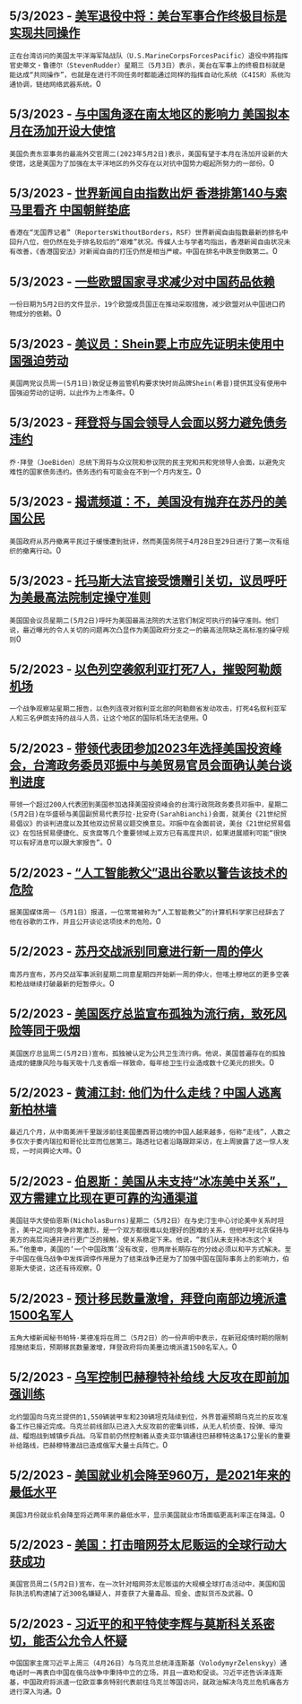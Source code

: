 
  ## 5/3/2023 - [美军退役中将：美台军事合作终极目标是实现共同操作](https://www.voachinese.com/a/us-taiwan-military-ultimate-goal-interoperability-20230503/7076439.html)
 ```正在台湾访问的美国太平洋海军陆战队（U.S.MarineCorpsForcesPacific）退役中將指挥官史蒂文‧鲁德尔（StevenRudder）星期三（5月3日）表示，美台在军事上的终极目标就是能达成“共同操作”，也就是在进行不同任务时都能通过同样的指挥自动化系统（C4ISR）系统沟通协调，链结网络武器系统。```0
  ## 5/3/2023 - [与中国角逐在南太地区的影响力 美国拟本月在汤加开设大使馆](https://www.voachinese.com/a/us-to-open-embassy-in-tonga-this-month-20230503/7076428.html)
 ```美国负责东亚事务的最高外交官周二(2023年5月2日)表示，美国有望于本月在汤加开设新的大使馆，这是美国为了加强在太平洋地区的外交存在以对抗中国势力崛起所努力的一部份。```0
  ## 5/3/2023 - [世界新闻自由指数出炉 香港排第140与索马里看齐 中国朝鲜垫底](https://www.voachinese.com/a/world-press-freedom-index-hong-kong-china-20230503/7076397.html)
 ```香港在“无国界记者”（ReportersWithoutBorders，RSF）世界新闻自由指数最新的排名中回升八位，但仍然在处于排名较后的“艰难”状况。传媒人士与学者均指出，香港新闻自由状况未有改善，《香港国安法》对新闻自由的打压仍然是相当严峻。中国在排名中跌至倒数第二。```0
  ## 5/3/2023 - [一些欧盟国家寻求减少对中国药品依赖](https://www.voachinese.com/a/group-of-eu-states-seeks-to-reduce-dependency-on-china-for-pharmaceuticals-20230502/7075955.html)
 ```一份日期为5月2日的文件显示，19个欧盟成员国正在推动采取措施，减少欧盟对从中国进口药物成分的依赖。```0
  ## 5/3/2023 - [美议员：Shein要上市应先证明未使用中国强迫劳动](https://www.voachinese.com/a/us-lawmakers-urge-scrutiny-of-fashion-firm-shein-over-forced-labor-reports-20230502/7076290.html)
 ```美国两党议员周一(5月1日)敦促证券监管机构要求快时尚品牌Shein(希音)提供其没有使用中国强迫劳动的证明，以此作为上市条件。```0
  ## 5/3/2023 - [拜登将与国会领导人会面以努力避免债务违约](https://www.voachinese.com/a/biden-to-meet-with-congressional-leaders-in-effort-to-avoid-default-20230502/7076303.html)
 ```乔·拜登（JoeBiden）总统下周将与众议院和参议院的民主党和共和党领导人会面，以避免灾难性的国家债务违约。债务违约有可能会在不到一个月内发生。```0
  ## 5/3/2023 - [揭谎频道：不，美国没有抛弃在苏丹的美国公民](https://www.voachinese.com/a/fact-check-us-did-not-abondon-us-citizen-in-sudan/7075951.html)
 ```美国政府从苏丹撤离平民过于缓慢遭到批评，然而美国务院于4月28日至29日进行了第一次有组织的撤离行动。```0
  ## 5/3/2023 - [托马斯大法官接受馈赠引关切，议员呼吁为美最高法院制定操守准则](https://www.voachinese.com/a/thomas-ethics-concerns-renew-questions-about-supreme-court-accountability-20230502/7075939.html)
 ```美国国会议员星期二(5月2日)呼吁为美国最高法院的大法官们制定可执行的操守准则。他们说，最近曝光的令人关切的问题再次凸显作为美国政府分支之一的最高法院缺乏高标准的操守规则```0
  ## 5/2/2023 - [以色列空袭叙利亚打死7人，摧毁阿勒颇机场](https://www.voachinese.com/a/israel-strike-kills-7-in-syria-20230502/7075936.html)
 ```一个战争观察站星期二报告，以色列连夜对叙利亚北部的阿勒颇省发动攻击，打死4名叙利亚军人和三名伊朗支持的战斗人员，让这个地区的国际机场无法使用。```0
  ## 5/2/2023 - [带领代表团参加2023年选择美国投资峰会，台湾政务委员邓振中与美贸易官员会面确认美台谈判进度](https://www.voachinese.com/a/taiwan-trade-negotiator-meets-with-ustr-official-while-leading-large-delegation-to-attend-selectusa-investment-summit-20230502/7075914.html)
 ```带领一个超过200人代表团到美国参加选择美国投资峰会的台湾行政院政务委员邓振中，星期二(5月2日)在华盛顿与美国副贸易代表莎拉·比安奇(SarahBianchi)会面，就美台《21世纪贸易倡议》的谈判进度以及其他双边贸易议题交换意见。邓振中在会面前说，美台《21世纪贸易倡议》在包括贸易便捷化、反贪腐等几个重要领域上双方已有高度共识，如果进展顺利可能“很快可以有好消息可以跟大家报告”。```0
  ## 5/2/2023 - [“人工智能教父”退出谷歌以警告该技术的危险](https://www.voachinese.com/a/godfather-of-ai-quits-google-to-warn-of-the-technology-s-dangers-20230502/7075899.html)
 ```据美国媒体周一（5月1日）报道，一位常常被称为“人工智能教父”的计算机科学家已经辞去了他在谷歌的工作，并且公开谈论这项技术的危险。```0
  ## 5/2/2023 - [苏丹交战派别同意进行新一周的停火](https://www.voachinese.com/a/new-ceasefire-announced-in-sudan-20230502/7075839.html)
 ```南苏丹宣布，苏丹交战军事派别星期二同意星期四开始新一周的停火，但喀土穆地区的更多空袭和枪战继续打破最新的短暂停火。```0
  ## 5/2/2023 - [美国医疗总监宣布孤独为流行病，致死风险等同于吸烟](https://www.voachinese.com/a/loneliness-poses-risks-as-deadly-as-smoking-surgeon-general-20230502/7075852.html)
 ```美国医疗总监周二(5月2日)宣布，孤独被认定为公共卫生流行病。他说，美国普遍存在的孤独造成的健康风险与每天吸十几支香烟一样致命，每年给卫生行业造成数十亿美元的损失。```0
  ## 5/2/2023 - [黄浦江封: 他们为什么走线？中国人逃离新柏林墙](https://www.voachinese.com/a/chinese-flee-the-new-berlin-wall-20230502/7075868.html)
 ```最近几个月，从中南美洲千里跋涉前往美国墨西哥边境的中国人越来越多，俗称“走线”，人数之多仅次于委内瑞拉和哥伦比亚而位居第三。路透社记者沿路跟踪采访，在上周披露了这一惊人发现，一时间舆论大哗。```0
  ## 5/2/2023 - [伯恩斯：美国从未支持“冰冻美中关系”，双方需建立比现在更可靠的沟通渠道](https://www.voachinese.com/a/us-china-relations-russia-taiwan-20230502/7075715.html)
 ```美国驻华大使伯恩斯(NicholasBurns)星期二（5月2日）在与史汀生中心讨论美中关系时坦言，美中之间的竞争非常激烈，是一个双方都很难以处理好的困难的关系，但他呼吁北京保持与美方的高层沟通并进行更广泛的接触，使关系稳定下来。他说，“我们从未支持冰冻这个关系。”他重申，美国的‘一个中国政策’没有改变，但两岸长期存在的分歧必须以和平方式解决。至于中国在俄乌战争中发挥调停作用是为了结束战争还是为了加强中国在国际事务上的影响力，伯恩斯大使说，这还有待观察。```0
  ## 5/2/2023 - [预计移民数量激增，拜登向南部边境派遣1500名军人](https://www.voachinese.com/a/biden-sends-1-500-troops-to-southern-border-expects-migrant-surge-20230502/7075716.html)
 ```五角大楼新闻秘书帕特·莱德准将在周二（5月2日）的一份声明中表示，在新冠疫情时期的限制措施结束后，预期移民数量激增，拜登政府将向美墨边境派遣1500名军人。```0
  ## 5/2/2023 - [乌军控制巴赫穆特补给线  大反攻在即前加强训练](https://www.voachinese.com/a/ukrainian-troops-train-ahead-of-counter-offensive-against-russia-20230503/7075714.html)
 ```北约盟国向乌克兰提供的1,550辆装甲车和230辆坦克陆续到位，外界普遍预期乌克兰的反攻准备工作已接近完成。乌克兰前线部队已进入大反攻前的密集训练，从无人机侦查、投弹、壕沟战、榴炮战到城镇步兵战。乌军目前仍然控制着从查夫亚尔镇通往巴赫穆特这条17公里长的重要补给路线，巴赫穆特激战已造成俄军大量士兵阵亡。```0
  ## 5/2/2023 - [美国就业机会降至960万，是2021年来的最低水平](https://www.voachinese.com/a/us-job-opening-fell-20230502/7075680.html)
 ```美国3月份就业机会降至将近两年来的最低水平，显示美国就业市场面临更高利率正在降温。```0
  ## 5/2/2023 - [美国：打击暗网芬太尼贩运的全球行动大获成功](https://www.voachinese.com/a/us-announces-massive-crackdown-on-darknet-fentanyl-trafficking-20230502/7075669.html)
 ```美国官员周二(5月2日)宣布，在一次针对暗网芬太尼贩运的大规模全球打击活动中，美国和国际执法机构逮捕了近300名嫌疑人，并查获了大量毒品、现金、虚拟货币及武器。```0
  ## 5/2/2023 - [习近平的和平特使李辉与莫斯科关系密切，能否公允令人怀疑](https://www.voachinese.com/a/why-china-s-man-for-peace-in-ukraine-might-be-the-best-possible-choice-for-russia-050223/7075502.html)
 ```中国国家主席习近平上周三（4月26日）与乌克兰总统泽连斯基（VolodymyrZelenskyy）通电话时一再表白中国在俄乌战争中秉持中立的立场，并且一直劝和促谈。习近平还告诉泽连斯基，中国政府将派遣一位欧亚事务特别代表前往乌克兰等国访问，就政治解决乌克兰危机痛各方进行深入沟通。```0